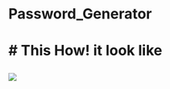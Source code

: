 # Password_Generator

<h1><p># This How! it look like</p></h1>
<p>
  <img src="https://user-images.githubusercontent.com/84004110/157074132-8703bcb5-6aa5-4f4b-a4f3-c0dcf2130848.png">
</p>
